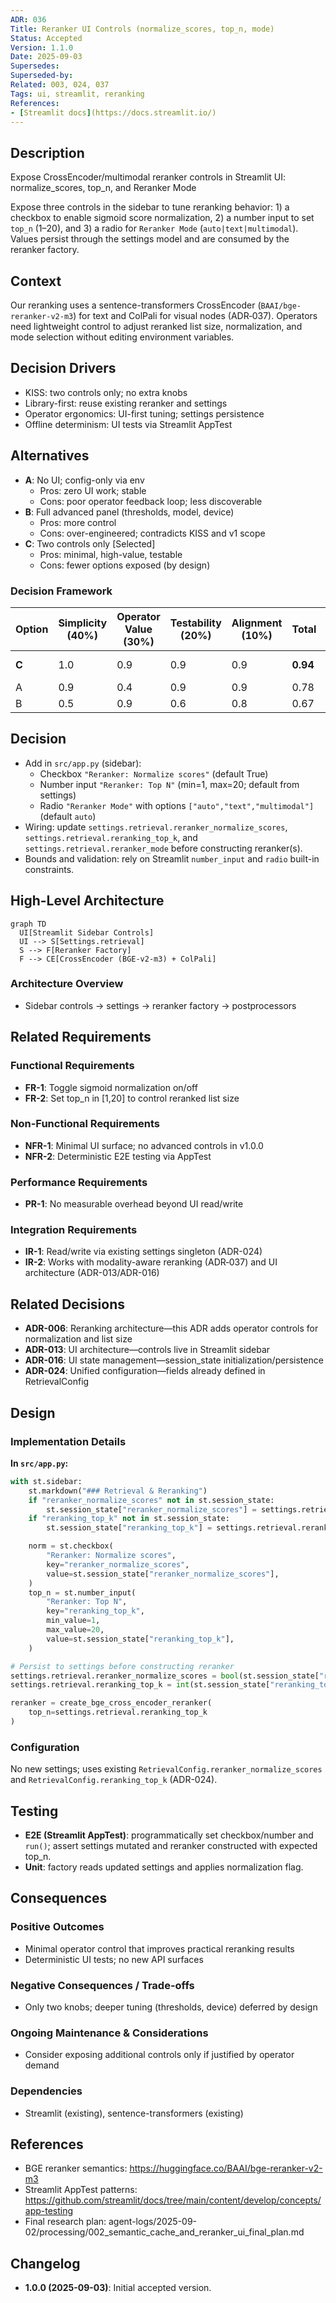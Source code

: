 ```yaml
---
ADR: 036
Title: Reranker UI Controls (normalize_scores, top_n, mode)
Status: Accepted
Version: 1.1.0
Date: 2025-09-03
Supersedes:
Superseded-by:
Related: 003, 024, 037
Tags: ui, streamlit, reranking
References:
- [Streamlit docs](https://docs.streamlit.io/)
---
```


## Description

Expose CrossEncoder/multimodal reranker controls in Streamlit UI: normalize_scores, top_n, and Reranker Mode

Expose three controls in the sidebar to tune reranking behavior: 1) a checkbox to enable sigmoid score normalization, 2) a number input to set `top_n` (1–20), and 3) a radio for `Reranker Mode` (`auto|text|multimodal`). Values persist through the settings model and are consumed by the reranker factory.

## Context

Our reranking uses a sentence-transformers CrossEncoder (`BAAI/bge-reranker-v2-m3`) for text and ColPali for visual nodes (ADR‑037). Operators need lightweight control to adjust reranked list size, normalization, and mode selection without editing environment variables.

## Decision Drivers

- KISS: two controls only; no extra knobs
- Library-first: reuse existing reranker and settings
- Operator ergonomics: UI-first tuning; settings persistence
- Offline determinism: UI tests via Streamlit AppTest

## Alternatives

- **A**: No UI; config-only via env
  - Pros: zero UI work; stable
  - Cons: poor operator feedback loop; less discoverable
- **B**: Full advanced panel (thresholds, model, device)
  - Pros: more control
  - Cons: over-engineered; contradicts KISS and v1 scope
- **C**: Two controls only [Selected]
  - Pros: minimal, high-value, testable
  - Cons: fewer options exposed (by design)

### Decision Framework

| Option | Simplicity (40%) | Operator Value (30%) | Testability (20%) | Alignment (10%) | Total | Decision |
|-------|------------------|----------------------|-------------------|-----------------|-------|----------|
| **C** | 1.0              | 0.9                  | 0.9               | 0.9             | **0.94** | ✅ Selected |
| A     | 0.9              | 0.4                  | 0.9               | 0.9             | 0.78  | Rejected |
| B     | 0.5              | 0.9                  | 0.6               | 0.8             | 0.67  | Rejected |

## Decision

- Add in `src/app.py` (sidebar):
  - Checkbox `"Reranker: Normalize scores"` (default True)
  - Number input `"Reranker: Top N"` (min=1, max=20; default from settings)
  - Radio `"Reranker Mode"` with options `["auto","text","multimodal"]` (default `auto`)
- Wiring: update `settings.retrieval.reranker_normalize_scores`, `settings.retrieval.reranking_top_k`, and `settings.retrieval.reranker_mode` before constructing reranker(s).
- Bounds and validation: rely on Streamlit `number_input` and `radio` built-in constraints.

## High-Level Architecture

```mermaid
graph TD
  UI[Streamlit Sidebar Controls]
  UI --> S[Settings.retrieval]
  S --> F[Reranker Factory]
  F --> CE[CrossEncoder (BGE-v2-m3) + ColPali]
```

### Architecture Overview

- Sidebar controls → settings → reranker factory → postprocessors

## Related Requirements

### Functional Requirements

- **FR-1**: Toggle sigmoid normalization on/off
- **FR-2**: Set top_n in [1,20] to control reranked list size

### Non-Functional Requirements

- **NFR-1**: Minimal UI surface; no advanced controls in v1.0.0
- **NFR-2**: Deterministic E2E testing via AppTest

### Performance Requirements

- **PR-1**: No measurable overhead beyond UI read/write

### Integration Requirements

- **IR-1**: Read/write via existing settings singleton (ADR-024)
- **IR-2**: Works with modality-aware reranking (ADR‑037) and UI architecture (ADR-013/ADR-016)

## Related Decisions

- **ADR-006**: Reranking architecture—this ADR adds operator controls for normalization and list size
- **ADR-013**: UI architecture—controls live in Streamlit sidebar
- **ADR-016**: UI state management—session_state initialization/persistence
- **ADR-024**: Unified configuration—fields already defined in RetrievalConfig

## Design

### Implementation Details

**In `src/app.py`:**

```python
with st.sidebar:
    st.markdown("### Retrieval & Reranking")
    if "reranker_normalize_scores" not in st.session_state:
        st.session_state["reranker_normalize_scores"] = settings.retrieval.reranker_normalize_scores
    if "reranking_top_k" not in st.session_state:
        st.session_state["reranking_top_k"] = settings.retrieval.reranking_top_k

    norm = st.checkbox(
        "Reranker: Normalize scores",
        key="reranker_normalize_scores",
        value=st.session_state["reranker_normalize_scores"],
    )
    top_n = st.number_input(
        "Reranker: Top N",
        key="reranking_top_k",
        min_value=1,
        max_value=20,
        value=st.session_state["reranking_top_k"],
    )

# Persist to settings before constructing reranker
settings.retrieval.reranker_normalize_scores = bool(st.session_state["reranker_normalize_scores"])
settings.retrieval.reranking_top_k = int(st.session_state["reranking_top_k"])

reranker = create_bge_cross_encoder_reranker(
    top_n=settings.retrieval.reranking_top_k
)
```

### Configuration

No new settings; uses existing `RetrievalConfig.reranker_normalize_scores` and `RetrievalConfig.reranking_top_k` (ADR-024).

## Testing

- **E2E (Streamlit AppTest)**: programmatically set checkbox/number and `run()`; assert settings mutated and reranker constructed with expected top_n.
- **Unit**: factory reads updated settings and applies normalization flag.

## Consequences

### Positive Outcomes

- Minimal operator control that improves practical reranking results
- Deterministic UI tests; no new API surfaces

### Negative Consequences / Trade-offs

- Only two knobs; deeper tuning (thresholds, device) deferred by design

### Ongoing Maintenance & Considerations

- Consider exposing additional controls only if justified by operator demand

### Dependencies

- Streamlit (existing), sentence-transformers (existing)

## References

- BGE reranker semantics: <https://huggingface.co/BAAI/bge-reranker-v2-m3>
- Streamlit AppTest patterns: <https://github.com/streamlit/docs/tree/main/content/develop/concepts/app-testing>
- Final research plan: agent-logs/2025-09-02/processing/002_semantic_cache_and_reranker_ui_final_plan.md

## Changelog

- **1.0.0 (2025-09-03)**: Initial accepted version.
